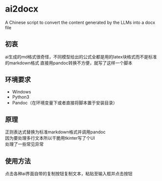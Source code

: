 # ai2docx
A Chinese script to convert the content generated by the LLMs into a docx file  

## 初衷
ai生成的md格式很奇怪，不同模型给出的公式全都是用的latex块格式而不是标准的markdown格式
直接用pandoc转换不方便，就写了这样一个脚本  

## 环境要求  
- Windows  
- Python3  
- Pandoc（在环境变量下或者直接将脚本置于安装目录） 

## 原理   
正则表达式替换为标准markdown格式并调用pandoc  
因为要处理多行文本所以干脆用tkinter写了个UI  
处理了一些常见异常  

## 使用方法   
点击各种ai界面自带的复制按钮复制文本，粘贴至输入框并点击按钮  




